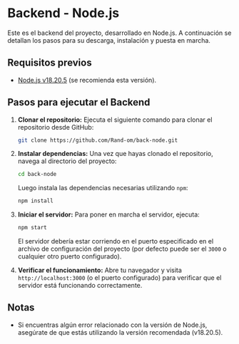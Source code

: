# Backend - Node.js

Este es el backend del proyecto, desarrollado en Node.js. A continuación se detallan los pasos para su descarga, instalación y puesta en marcha.

## Requisitos previos

- [Node.js v18.20.5](https://nodejs.org/en/download) (se recomienda esta versión).

## Pasos para ejecutar el Backend

1. **Clonar el repositorio:**
   Ejecuta el siguiente comando para clonar el repositorio desde GitHub:

   ```bash
   git clone https://github.com/Rand-om/back-node.git
   ```

2. **Instalar dependencias:**
   Una vez que hayas clonado el repositorio, navega al directorio del proyecto:

   ```bash
   cd back-node
   ```

   Luego instala las dependencias necesarias utilizando `npm`:

   ```bash
   npm install
   ```

3. **Iniciar el servidor:**
   Para poner en marcha el servidor, ejecuta:

   ```bash
   npm start
   ```

   El servidor debería estar corriendo en el puerto especificado en el archivo de configuración del proyecto (por defecto puede ser el `3000` o cualquier otro puerto configurado).

4. **Verificar el funcionamiento:**
   Abre tu navegador y visita `http://localhost:3000` (o el puerto configurado) para verificar que el servidor está funcionando correctamente.

## Notas

- Si encuentras algún error relacionado con la versión de Node.js, asegúrate de que estás utilizando la versión recomendada (v18.20.5).
